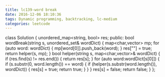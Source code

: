 ```yaml
---
title: lc139-word break
date: 2016-12-06 18:10:36
tags: Dynamic programming, backtracking, lc-medium
categories: leetcode
---
```



class Solution {
    unordered_map<string, bool> res;
public:
    bool wordBreak(string s, unordered_set<string>& wordDict) {
        map<char,vector<string>> mp;
        for (auto word: wordDict) {
            mp[word[0]].push_back(word);
        }
        res[""] = true;
        return helper(s, mp);
    }
    bool helper(string s, map<char,vector<string>>& wordDict) {
        if (res.find(s) != res.end()) {
            return res[s];
        }
        for (auto word:wordDict[s[0]]) {
            if (s.substr(0, word.length()) == word) {
                if (helper(s.substr(word.length()), wordDict)) {
                    res[s] = true;
                    return true;
                }
            }
        }
        res[s] = false;
        return false;
    }
};